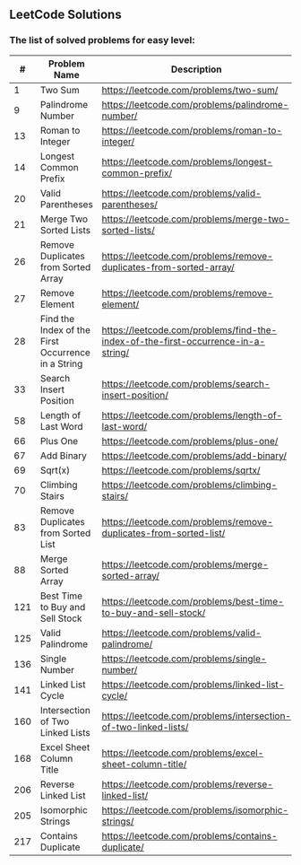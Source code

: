 ## LeetCode Solutions

### The list of solved problems for easy level:

| #   | Problem Name                                       | Description                                                                       | Solution File                                                                                         | Tests File                                                                                                    |
|-----|----------------------------------------------------|-----------------------------------------------------------------------------------|-------------------------------------------------------------------------------------------------------|---------------------------------------------------------------------------------------------------------------|
| 1   | Two Sum                                            | https://leetcode.com/problems/two-sum/                                            | [TwoSum.java](src/main/java/com/sinuke/TwoSum.java)                                                   | [TwoSumTest.java](src/test/java/com/sinuke/TwoSumTest.java)                                                   |
| 9   | Palindrome Number                                  | https://leetcode.com/problems/palindrome-number/                                  | [PalindromeNumber.java](src/main/java/com/sinuke/PalindromeNumber.java)                               | [PalindromeNumberTest.java](src/test/java/com/sinuke/PalindromeNumberTest.java)                               |
| 13  | Roman to Integer                                   | https://leetcode.com/problems/roman-to-integer/                                   | [RomanToInt.java](src/main/java/com/sinuke/RomanToInt.java)                                           | [RomanToIntTest.java](src/test/java/com/sinuke/RomanToIntTest.java)                                           |
| 14  | Longest Common Prefix                              | https://leetcode.com/problems/longest-common-prefix/                              | [LongestCommonPrefix.java](src/main/java/com/sinuke/LongestCommonPrefix.java)                         | [LongestCommonPrefixTest.java](src/test/java/com/sinuke/LongestCommonPrefixTest.java)                         |
| 20  | Valid Parentheses                                  | https://leetcode.com/problems/valid-parentheses/                                  | [ValidParentheses.java](src/main/java/com/sinuke/ValidParentheses.java)                               | [ValidParenthesesTest.java](src/test/java/com/sinuke/ValidParenthesesTest.java)                               |
| 21  | Merge Two Sorted Lists                             | https://leetcode.com/problems/merge-two-sorted-lists/                             | [MergeTwoSortedLists.java](src/main/java/com/sinuke/MergeTwoSortedLists.java)                         | [MergeTwoSortedListsTest.java](src/test/java/com/sinuke/MergeTwoSortedListsTest.java)                         |
| 26  | Remove Duplicates from Sorted Array                | https://leetcode.com/problems/remove-duplicates-from-sorted-array/                | [RemoveDuplicatesFromSortedArray.java](src/main/java/com/sinuke/RemoveDuplicatesFromSortedArray.java) | [RemoveDuplicatesFromSortedArrayTest.java](src/test/java/com/sinuke/RemoveDuplicatesFromSortedArrayTest.java) |
| 27  | Remove Element                                     | https://leetcode.com/problems/remove-element/                                     | [RemoveElement.java](src/main/java/com/sinuke/RemoveElement.java)                                     | [RemoveElementTest.java](src/test/java/com/sinuke/RemoveElementTest.java)                                     |
| 28  | Find the Index of the First Occurrence in a String | https://leetcode.com/problems/find-the-index-of-the-first-occurrence-in-a-string/ | [FindIndexFirstOccurrenceString.java](src/main/java/com/sinuke/FindIndexFirstOccurrenceString.java)   | [FindIndexFirstOccurrenceStringTest.java](src/test/java/com/sinuke/FindIndexFirstOccurrenceStringTest.java)   |
| 33  | Search Insert Position                             | https://leetcode.com/problems/search-insert-position/                             | [SearchInsertPosition.java](src/main/java/com/sinuke/SearchInsertPosition.java)                       | [SearchInsertPositionTest.java](src/test/java/com/sinuke/SearchInsertPositionTest.java)                       |
| 58  | Length of Last Word                                | https://leetcode.com/problems/length-of-last-word/                                | [LengthOfLastWord.java](src/main/java/com/sinuke/LengthOfLastWord.java)                               | [LengthOfLastWordTest.java](src/test/java/com/sinuke/LengthOfLastWordTest.java)                               |
| 66  | Plus One                                           | https://leetcode.com/problems/plus-one/                                           | [PlusOne.java](src/main/java/com/sinuke/PlusOne.java)                                                 | [PlusOneTest.java](src/test/java/com/sinuke/PlusOneTest.java)                                                 |
| 67  | Add Binary                                         | https://leetcode.com/problems/add-binary/                                         | [AddBinary.java](src/main/java/com/sinuke/AddBinary.java)                                             | [AddBinaryTest.java](src/test/java/com/sinuke/AddBinaryTest.java)                                             |
| 69  | Sqrt(x)                                            | https://leetcode.com/problems/sqrtx/                                              | [SqrtX.java](src/main/java/com/sinuke/SqrtX.java)                                                     | [SqrtXTest.java](src/test/java/com/sinuke/SqrtXTest.java)                                                     |
| 70  | Climbing Stairs                                    | https://leetcode.com/problems/climbing-stairs/                                    | [ClimbingStairs.java](src/main/java/com/sinuke/ClimbingStairs.java)                                   | [ClimbingStairsTest.java](src/test/java/com/sinuke/ClimbingStairsTest.java)                                   |
| 83  | Remove Duplicates from Sorted List                 | https://leetcode.com/problems/remove-duplicates-from-sorted-list/                 | [RemoveDuplicatesFromSortedList.java](src/main/java/com/sinuke/RemoveDuplicatesFromSortedList.java)   | [RemoveDuplicatesFromSortedListTest.java](src/test/java/com/sinuke/RemoveDuplicatesFromSortedListTest.java)   |
| 88  | Merge Sorted Array                                 | https://leetcode.com/problems/merge-sorted-array/                                 | [MergeSortedArray.java](src/main/java/com/sinuke/MergeSortedArray.java)                               | [MergeSortedArrayTest.java](src/test/java/com/sinuke/MergeSortedArrayTest.java)                               |
| 121 | Best Time to Buy and Sell Stock                    | https://leetcode.com/problems/best-time-to-buy-and-sell-stock/                    | [BestTimeBuyAndSellStock.java](src/main/java/com/sinuke/BestTimeBuyAndSellStock.java)                 | [BestTimeBuyAndSellStockTest.java](src/test/java/com/sinuke/BestTimeBuyAndSellStockTest.java)                 |
| 125 | Valid Palindrome                                   | https://leetcode.com/problems/valid-palindrome/                                   | [ValidPalindrome.java](src/main/java/com/sinuke/ValidPalindrome.java)                                 | [ValidPalindromeTest.java](src/test/java/com/sinuke/ValidPalindromeTest.java)                                 |
| 136 | Single Number                                      | https://leetcode.com/problems/single-number/                                      | [SingleNumber.java](src/main/java/com/sinuke/SingleNumber.java)                                       | [SingleNumberTest.java](src/test/java/com/sinuke/SingleNumberTest.java)                                       |
| 141 | Linked List Cycle                                  | https://leetcode.com/problems/linked-list-cycle/                                  | [LinkedListCycle.java](src/main/java/com/sinuke/LinkedListCycle.java)                                 | [LinkedListCycleTest.java](src/test/java/com/sinuke/LinkedListCycleTest.java)                                 |
| 160 | Intersection of Two Linked Lists                   | https://leetcode.com/problems/intersection-of-two-linked-lists/                   | [IntersectionTwoLinkedLists.java](src/main/java/com/sinuke/IntersectionTwoLinkedLists.java)           | [IntersectionTwoLinkedListsTest.java](src/test/java/com/sinuke/IntersectionTwoLinkedListsTest.java)           |
| 168 | Excel Sheet Column Title                           | https://leetcode.com/problems/excel-sheet-column-title/                           | [ExcelSheetColumnTitle.java](src/main/java/com/sinuke/ExcelSheetColumnTitle.java)                     | [ExcelSheetColumnTitleTest.java](src/test/java/com/sinuke/ExcelSheetColumnTitleTest.java)                     |
| 206 | Reverse Linked List                                | https://leetcode.com/problems/reverse-linked-list/                                | [ReverseLinkedList.java](src/main/java/com/sinuke/ReverseLinkedList.java)                             | [ReverseLinkedListTest.java](src/test/java/com/sinuke/ReverseLinkedListTest.java)                             |
| 205 | Isomorphic Strings                                 | https://leetcode.com/problems/isomorphic-strings/                                 | [IsomorphicStrings.java](src/main/java/com/sinuke/IsomorphicStrings.java)                             | [IsomorphicStringsTest.java](src/test/java/com/sinuke/IsomorphicStringsTest.java)                             |
| 217 | Contains Duplicate                                 | https://leetcode.com/problems/contains-duplicate/                                 | [ContainsDuplicate.java](src/main/java/com/sinuke/ContainsDuplicate.java)                             | [ContainsDuplicateTest.java](src/test/java/com/sinuke/ContainsDuplicateTest.java)                             |
